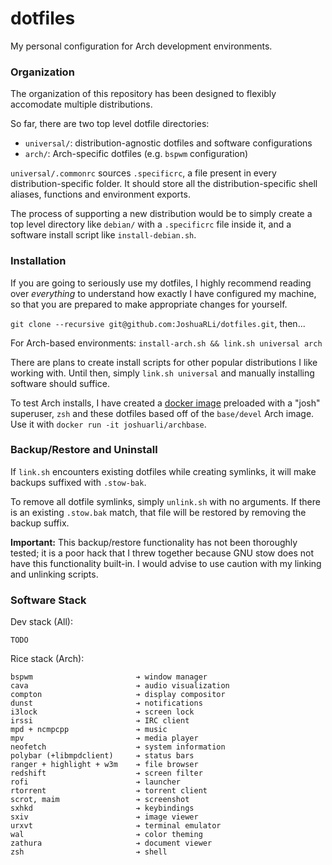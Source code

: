 # dotfiles
My personal configuration for Arch development environments.

### Organization

The organization of this repository has been designed to flexibly accomodate multiple distributions.

So far, there are two top level dotfile directories:

* `universal/`: distribution-agnostic dotfiles and software configurations
* `arch/`: Arch-specific dotfiles (e.g. `bspwm` configuration)

`universal/.commonrc` sources `.specificrc`, a file present in every distribution-specific folder. It should store all the distribution-specific shell aliases, functions and environment exports.

The process of supporting a new distribution would be to simply create a top level directory like `debian/` with a `.specificrc` file inside it, and a software install script like `install-debian.sh`.


### Installation

If you are going to seriously use my dotfiles, I highly recommend reading over _everything_ to understand how exactly I have configured my machine, so that you are prepared to make appropriate changes for yourself.

`git clone --recursive git@github.com:JoshuaRLi/dotfiles.git`, then...

For Arch-based environments: `install-arch.sh && link.sh universal arch`

There are plans to create install scripts for other popular distributions I like working with. Until then, simply `link.sh universal` and manually installing software should suffice.

To test Arch installs, I have created a [docker image](https://hub.docker.com/r/joshuarli/archbase/) preloaded with a "josh" superuser, `zsh` and these dotfiles based off of the `base/devel` Arch image. Use it with `docker run -it joshuarli/archbase`.


### Backup/Restore and Uninstall

If `link.sh` encounters existing dotfiles while creating symlinks, it will make backups suffixed with `.stow-bak`. 

To remove all dotfile symlinks, simply `unlink.sh` with no arguments. If there is an existing `.stow.bak` match, that file will be restored by removing the backup suffix.

**Important:** This backup/restore functionality has not been thoroughly tested; it is a poor hack that I threw together because GNU stow does not have this functionality built-in. I would advise to use caution with my linking and unlinking scripts.


### Software Stack

Dev stack (All):

```
TODO
```

Rice stack (Arch):

```
bspwm                       ➔ window manager
cava                        ➔ audio visualization
compton                     ➔ display compositor
dunst                       ➔ notifications
i3lock                      ➔ screen lock
irssi                       ➔ IRC client
mpd + ncmpcpp               ➔ music
mpv                         ➔ media player
neofetch                    ➔ system information
polybar (+libmpdclient)     ➔ status bars
ranger + highlight + w3m    ➔ file browser
redshift                    ➔ screen filter
rofi                        ➔ launcher
rtorrent                    ➔ torrent client
scrot, maim                 ➔ screenshot
sxhkd                       ➔ keybindings
sxiv                        ➔ image viewer
urxvt                       ➔ terminal emulator
wal                         ➔ color theming
zathura                     ➔ document viewer
zsh                         ➔ shell
```
